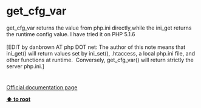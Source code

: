 # get_cfg_var




<div class="phpcode"><span class="html">
get_cfg_var returns the value from php.ini directly,while the ini_get returns&#xA0;&#xA0; the runtime config value. I have tried it on PHP 5.1.6
<br>
<br>[EDIT by danbrown AT php DOT net: The author of this note means that ini_get() will return values set by ini_set(), .htaccess, a local php.ini file, and other functions at runtime.&#xA0; Conversely, get_cfg_var() will return strictly the server php.ini.]</span>
</div>
  

#

[Official documentation page](https://www.php.net/manual/en/function.get-cfg-var.php)

**[⬆ to root](/)**